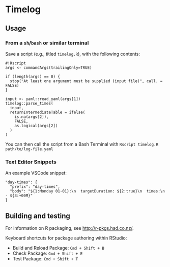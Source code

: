 # Timelog

## Usage

### From a `sh`/`bash` or similar terminal

Save a script (e.g., titled `timelog.R`), with the following contents:

```
#!Rscript
args <- commandArgs(trailingOnly=TRUE)

if (length(args) == 0) {
  stop("At least one argument must be supplied (input file)", call. = FALSE)
}

input <- yaml::read_yaml(args[1])
timelog::parse_times(
  input,
  returnIntermediateTable = ifelse(
    is.na(args[2]),
    FALSE,
    as.logical(args[2])
  )
)

```

You can then call the script from a Bash Terminal with `Rscript timelog.R path/to/log-file.yaml`

### Text Editor Snippets

An example VSCode snippet:

```
"day-times": {
  "prefix": "day-times",
  "body": "${1:Monday 01-01}:\n  targetDuration: ${2:true}\n  times:\n    - ${3:+00M}"
}
```

## Building and testing

For information on R packaging, see http://r-pkgs.had.co.nz/.

Keyboard shortcuts for package authoring within RStudio:

- Build and Reload Package: `Cmd + Shift + B`
- Check Package: `Cmd + Shift + E`
- Test Package: `Cmd + Shift + T`
